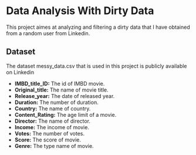 # Data Analysis With Dirty Data

This project aimes at analyzing and filtering a dirty data that I have obtained from a random user from Linkedin.

## Dataset

The dataset messy_data.csv that is used in this project is publicly available on Linkedin

- **IMBD_title_ID:** The id of IMBD movie.
- **Original_title:** The name of movie title.
- **Release_year:** The date of released year.
- **Duration:** The number of duration.
- **Country:** The name of country.
- **Content_Rating:** The age limit of a movie.
- **Director:** The name of director.
- **Income:** The income of movie.
- **Votes:** The number of votes.
- **Score:** The score of movie.
- **Genre:** The type name of movie.
